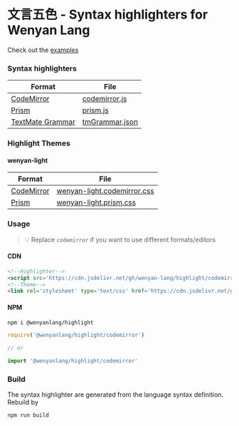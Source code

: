 # 文言五色 - Syntax highlighters for Wenyan Lang

Check out the [examples](https://wenyan-lang.github.io/highlight)

### Syntax highlighters

| Format | File |
| --- | --- |
| [CodeMirror](https://codemirror.net/mode/) | [codemirror.js](./codemirror.json) |
| [Prism](https://prismjs.com/extending.html) | [prism.js](./prism.js) |
| [TextMate Grammar](https://macromates.com/manual/en/language_grammars) | [tmGrammar.json](./tmGrammar.json) |

### Highlight Themes

#### wenyan-light

| Format | File |
| --- | --- |
| [CodeMirror](https://codemirror.net/mode/) | [wenyan-light.codemirror.css](./wenyan-light.codemirror.css) |
| [Prism](https://codemirror.net/mode/) | [wenyan-light.prism.css](./wenyan-light.prism.css) |

### Usage

> 💡 Replace `codemirror` if you want to use different formats/editors

#### CDN

```html
<!--Highlighter-->
<script src='https://cdn.jsdelivr.net/gh/wenyan-lang/highlight/codemirror.js'></script>
<!--Theme-->
<link rel='stylesheet' type='text/css' href='https://cdn.jsdelivr.net/gh/wenyan-lang/highlight/wenyan-light.codemirror.css'>
```

#### NPM

```bash
npm i @wenyanlang/highlight
```

```js
require('@wenyanlang/highlight/codemirror')

// or 

import '@wenyanlang/highlight/codemirror'
```

### Build

The syntax highlighter are generated from the language syntax definition. Rebuild by 

```bash
npm run build
```